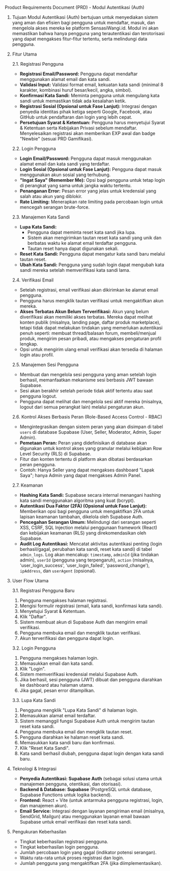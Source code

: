 Product Requirements Document (PRD) - Modul Autentikasi (Auth)

1.  Tujuan
    Modul Autentikasi (Auth) bertujuan untuk menyediakan sistem yang aman dan efisien bagi pengguna untuk mendaftar, masuk, dan mengelola akses mereka ke platform SensasiWangi.id. Modul ini akan memastikan bahwa hanya pengguna yang terautentikasi dan terotorisasi yang dapat mengakses fitur-fitur tertentu, serta melindungi data pengguna.

2.  Fitur Utama

    2.1. Registrasi Pengguna
    - **Registrasi Email/Password:** Pengguna dapat mendaftar menggunakan alamat email dan kata sandi.
    - **Validasi Input:** Validasi format email, kekuatan kata sandi (minimal 8 karakter, kombinasi huruf besar/kecil, angka, simbol).
    - **Konfirmasi Kata Sandi:** Meminta pengguna untuk mengulang kata sandi untuk memastikan tidak ada kesalahan ketik.
    - **Registrasi Sosial (Opsional untuk Fase Lanjut):** Integrasi dengan penyedia identitas pihak ketiga seperti Google, Facebook, atau GitHub untuk pendaftaran dan login yang lebih cepat.
    - **Persetujuan Syarat & Ketentuan:** Pengguna harus menyetujui Syarat & Ketentuan serta Kebijakan Privasi sebelum mendaftar. Menyelesaikan registrasi akan memberikan EXP awal dan badge "Newbie" (sesuai PRD Gamifikasi).

    2.2. Login Pengguna
    - **Login Email/Password:** Pengguna dapat masuk menggunakan alamat email dan kata sandi yang terdaftar.
    - **Login Sosial (Opsional untuk Fase Lanjut):** Pengguna dapat masuk menggunakan akun sosial yang terhubung.
    - **"Ingat Saya" (Remember Me):** Opsi bagi pengguna untuk tetap login di perangkat yang sama untuk jangka waktu tertentu.
    - **Penanganan Error:** Pesan error yang jelas untuk kredensial yang salah atau akun yang diblokir.
    - **Rate Limiting:** Menerapkan rate limiting pada percobaan login untuk mencegah serangan brute-force.

    2.3. Manajemen Kata Sandi
    - **Lupa Kata Sandi:**
        - Pengguna dapat meminta reset kata sandi jika lupa.
        - Sistem akan mengirimkan tautan reset kata sandi yang unik dan berbatas waktu ke alamat email terdaftar pengguna.
        - Tautan reset hanya dapat digunakan sekali.
    - **Reset Kata Sandi:** Pengguna dapat mengatur kata sandi baru melalui tautan reset.
    - **Ubah Kata Sandi:** Pengguna yang sudah login dapat mengubah kata sandi mereka setelah memverifikasi kata sandi lama.

    2.4. Verifikasi Email
    - Setelah registrasi, email verifikasi akan dikirimkan ke alamat email pengguna.
    - Pengguna harus mengklik tautan verifikasi untuk mengaktifkan akun mereka.
    - **Akses Terbatas Akun Belum Terverifikasi:** Akun yang belum diverifikasi akan memiliki akses terbatas. Mereka dapat melihat konten publik (misalnya, landing page, daftar produk marketplace), tetapi tidak dapat melakukan tindakan yang memerlukan autentikasi penuh seperti: membuat thread/balasan forum, membeli/menjual produk, mengirim pesan pribadi, atau mengakses pengaturan profil lengkap.
    - Opsi untuk mengirim ulang email verifikasi akan tersedia di halaman login atau profil.

    2.5. Manajemen Sesi Pengguna
    - Membuat dan mengelola sesi pengguna yang aman setelah login berhasil, memanfaatkan mekanisme sesi berbasis JWT bawaan Supabase.
    - Sesi akan berakhir setelah periode tidak aktif tertentu atau saat pengguna logout.
    - Pengguna dapat melihat dan mengelola sesi aktif mereka (misalnya, logout dari semua perangkat lain) melalui pengaturan akun.

    2.6. Kontrol Akses Berbasis Peran (Role-Based Access Control - RBAC)
    - Mengintegrasikan dengan sistem peran yang akan disimpan di tabel `users` di database Supabase (User, Seller, Moderator, Admin, Super Admin).
    - **Pemetaan Peran:** Peran yang didefinisikan di database akan digunakan untuk kontrol akses yang granular melalui kebijakan Row Level Security (RLS) di Supabase.
    - Fitur dan konten tertentu di platform akan dibatasi berdasarkan peran pengguna.
    - Contoh: Hanya Seller yang dapat mengakses dashboard "Lapak Saya"; hanya Admin yang dapat mengakses Admin Panel.

    2.7. Keamanan
    - **Hashing Kata Sandi:** Supabase secara internal menangani hashing kata sandi menggunakan algoritma yang kuat (bcrypt).
    - **Autentikasi Dua Faktor (2FA) (Opsional untuk Fase Lanjut):** Memberikan opsi bagi pengguna untuk mengaktifkan 2FA untuk lapisan keamanan tambahan, dikelola oleh Supabase Auth.
    - **Pencegahan Serangan Umum:** Melindungi dari serangan seperti XSS, CSRF, SQL Injection melalui penggunaan framework (React) dan kebijakan keamanan (RLS) yang direkomendasikan oleh Supabase.
    - **Audit Log Autentikasi:** Mencatat aktivitas autentikasi penting (login berhasil/gagal, perubahan kata sandi, reset kata sandi) di tabel `admin_logs`. Log akan mencakup: `timestamp`, `adminId` (jika tindakan admin), `userId` (pengguna yang terpengaruh), `action` (misalnya, 'user_login_success', 'user_login_failed', 'password_change'), `ipAddress`, dan `userAgent` (opsional).

3.  User Flow Utama

    3.1. Registrasi Pengguna Baru
    1.  Pengguna mengakses halaman registrasi.
    2.  Mengisi formulir registrasi (email, kata sandi, konfirmasi kata sandi).
    3.  Menyetujui Syarat & Ketentuan.
    4.  Klik "Daftar".
    5.  Sistem membuat akun di Supabase Auth dan mengirim email verifikasi.
    6.  Pengguna membuka email dan mengklik tautan verifikasi.
    7.  Akun terverifikasi dan pengguna dapat login.

    3.2. Login Pengguna
    1.  Pengguna mengakses halaman login.
    2.  Memasukkan email dan kata sandi.
    3.  Klik "Login".
    4.  Sistem memverifikasi kredensial melalui Supabase Auth.
    5.  Jika berhasil, sesi pengguna (JWT) dibuat dan pengguna diarahkan ke dashboard atau halaman utama.
    6.  Jika gagal, pesan error ditampilkan.

    3.3. Lupa Kata Sandi
    1.  Pengguna mengklik "Lupa Kata Sandi" di halaman login.
    2.  Memasukkan alamat email terdaftar.
    3.  Sistem memanggil fungsi Supabase Auth untuk mengirim tautan reset kata sandi.
    4.  Pengguna membuka email dan mengklik tautan reset.
    5.  Pengguna diarahkan ke halaman reset kata sandi.
    6.  Memasukkan kata sandi baru dan konfirmasi.
    7.  Klik "Reset Kata Sandi".
    8.  Kata sandi berhasil diubah, pengguna dapat login dengan kata sandi baru.

4.  Teknologi & Integrasi
    - **Penyedia Autentikasi:** **Supabase Auth** (sebagai solusi utama untuk manajemen pengguna, otentikasi, dan otorisasi).
    - **Backend & Database:** **Supabase** (PostgreSQL untuk database, Supabase Functions untuk logika backend).
    - **Frontend:** React + Vite (untuk antarmuka pengguna registrasi, login, dan manajemen akun).
    - **Email Service:** Integrasi dengan layanan pengiriman email (misalnya, SendGrid, Mailgun) atau menggunakan layanan email bawaan Supabase untuk email verifikasi dan reset kata sandi.

5.  Pengukuran Keberhasilan
    - Tingkat keberhasilan registrasi pengguna.
    - Tingkat keberhasilan login pengguna.
    - Jumlah percobaan login yang gagal (indikator potensi serangan).
    - Waktu rata-rata untuk proses registrasi dan login.
    - Jumlah pengguna yang mengaktifkan 2FA (jika diimplementasikan).